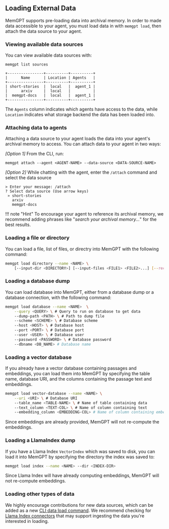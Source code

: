 ## Loading External Data
MemGPT supports pre-loading data into archival memory. In order to made data accessible to your agent, you must load data in with `memgpt load`, then attach the data source to your agent. 

### Viewing available data sources
You can view available data sources with: 
```
memgpt list sources
```
```
+----------------+----------+----------+
|      Name      | Location | Agents   |
+----------------+----------+----------+
| short-stories  |  local   |  agent_1 |
|      arxiv     |  local   |          |
|  memgpt-docs   |  local   |  agent_1 |
+----------------+----------+----------+
```
The `Agents` column indicates which agents have access to the data, while `Location` indicates what storage backend the data has been loaded into. 

### Attaching data to agents
Attaching a data source to your agent loads the data into your agent's archival memory to access. You can attach data to your agent in two ways:

*[Option 1]* From the CLI, run: 
```
memgpt attach --agent <AGENT-NAME> --data-source <DATA-SOURCE-NAME>
```

*[Option 2]*  While chatting with the agent, enter the `/attach` command and select the data source
```
> Enter your message: /attach
? Select data source (Use arrow keys)
 » short-stories
   arxiv
   memgpt-docs
```


!!! note "Hint"
    To encourage your agent to reference its archival memory, we recommend adding phrases like "_search your archival memory..._" for the best results.



### Loading a file or directory
You can load a file, list of files, or directry into MemGPT with the following command: 
```sh
memgpt load directory --name <NAME> \
    [--input-dir <DIRECTORY>] [--input-files <FILE1> <FILE2>...] [--recursive]
```


### Loading a database dump 
You can load database into MemGPT, either from a database dump or a database connection, with the following command: 
```sh
memgpt load database --name <NAME>  \
    --query <QUERY> \ # Query to run on database to get data
    --dump-path <PATH> \ # Path to dump file
    --scheme <SCHEME> \ # Database scheme
    --host <HOST> \ # Database host
    --port <PORT> \ # Database port
    --user <USER> \ # Database user
    --password <PASSWORD> \ # Database password
    --dbname <DB_NAME> # Database name
```

### Loading a vector database 
If you already have a vector database containing passages and embeddings, you can load them into MemGPT by specifying the table name, database URI, and the columns containing the passage text and embeddings.  
```sh
memgpt load vector-database --name <NAME> \
    --uri <URI> \ # Database URI
    --table_name <TABLE-NAME> \ # Name of table containing data 
    --text_column <TEXT-COL> \ # Name of column containing text
    --embedding_column <EMBEDDING-COL> # Name of column containing embedding
```
Since embeddings are already provided, MemGPT will not re-compute the embeddings. 

### Loading a LlamaIndex dump 
If you have a Llama Index `VectorIndex` which was saved to disk, you can load it into MemGPT by specifying the directory the index was saved to: 
```sh
memgpt load index --name <NAME> --dir <INDEX-DIR>
```
Since Llama Index will have already computing embeddings, MemGPT will not re-compute embeddings. 


### Loading other types of data
We highly encourage contributions for new data sources, which can be added as a new [CLI data load command](https://github.com/cpacker/MemGPT/blob/main/memgpt/cli/cli_load.py). We recommend checking for [Llama Index connectors](https://gpt-index.readthedocs.io/en/v0.6.3/how_to/data_connectors.html) that may support ingesting the data you're interested in loading. 
